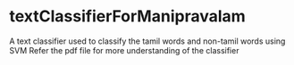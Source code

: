 # textClassifierForManipravalam
A text classifier used to classify the tamil words and non-tamil words using SVM
Refer the pdf file for more understanding of the classifier
